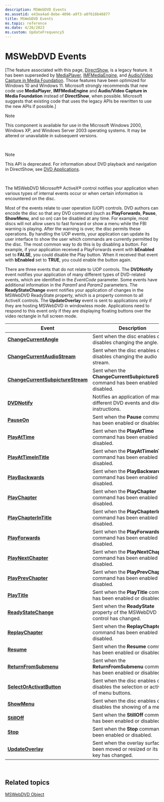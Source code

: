 ```yaml
---
description: MSWebDVD Events
ms.assetid: e43ea4ad-8ebe-4096-a9f3-a8f618b46877
title: MSWebDVD Events
ms.topic: reference
ms.date: 4/26/2023
ms.custom: UpdateFrequency5
---
```


# MSWebDVD Events

\[The feature associated with this page, [DirectShow](/windows/win32/directshow/directshow), is a legacy feature. It has been superseded by [MediaPlayer](/uwp/api/Windows.Media.Playback.MediaPlayer), [IMFMediaEngine](/windows/win32/api/mfmediaengine/nn-mfmediaengine-imfmediaengine), and [Audio/Video Capture in Media Foundation](/windows/win32/medfound/audio-video-capture-in-media-foundation). Those features have been optimized for Windows 10 and Windows 11. Microsoft strongly recommends that new code use **MediaPlayer**, **IMFMediaEngine** and **Audio/Video Capture in Media Foundation** instead of **DirectShow**, when possible. Microsoft suggests that existing code that uses the legacy APIs be rewritten to use the new APIs if possible.\]

> [!Note]  
> This component is available for use in the Microsoft Windows 2000, Windows XP, and Windows Server 2003 operating systems. It may be altered or unavailable in subsequent versions.

 

> [!Note]  
> This API is deprecated. For information about DVD playback and navigation in DirectShow, see [DVD Applications](dvd-applications.md).

 

The MSWebDVD Microsoft® ActiveX® control notifies your application when various types of internal events occur or when certain information is encountered on the disc.

Most of the events relate to user operation (UOP) controls. DVD authors can encode the disc so that any DVD command (such as **PlayForwards**, **Pause**, **ShowMenu**, and so on) can be disabled at any time. For example, most discs will not allow users to fast forward or show a menu while the FBI warning is playing. After the warning is over, the disc permits these operations. By handling the UOP events, your application can update its user interface to show the user which commands are currently permitted by the disc. The most common way to do this is by disabling a button. For example, if your application received a PlayForwards event with **bEnabled** set to **FALSE**, you could disable the Play button. When it received that event with **bEnabled** set to **TRUE**, you could enable the button again.

There are three events that do not relate to UOP controls. The **DVDNotify** event notifies your application of many different types of DVD-related events, which are identified in the *EventCode* parameter. Some events have additional information in the *Param1* and *Param2* parameters. The **ReadyStateChange** event notifies your application of changes in the MSWebDVD ReadyState property, which is a property common to all ActiveX controls. The **UpdateOverlay** event is sent to applications only if they are hosting MSWebDVD in windowless mode. Applications need to respond to this event only if they are displaying floating buttons over the video rectangle in full screen mode.



| Event                                                                  | Description                                                                           |
|------------------------------------------------------------------------|---------------------------------------------------------------------------------------|
| [**ChangeCurrentAngle**](changecurrentangle.md)                       | Sent when the disc enables or disables changing the angle.                            |
| [**ChangeCurrentAudioStream**](changecurrentaudiostream.md)           | Sent when the disc enables or disables changing the audio stream.                     |
| [**ChangeCurrentSubpictureStream**](changecurrentsubpicturestream.md) | Sent when the **ChangeCurrentSubpictureStream** command has been enabled or disabled. |
| [**DVDNotify**](dvdnotify.md)                                         | Notifies an application of many different DVD events and disc instructions.           |
| [**PauseOn**](pauseon.md)                                             | Sent when the **Pause** command has been enabled or disabled.                         |
| [**PlayAtTime**](playattime.md)                                       | Sent when the **PlayAtTime** command has been enabled or disabled.                    |
| [**PlayAtTimeInTitle**](playattimeintitle.md)                         | Sent when the **PlayAtTimeInTitle** command has been enabled or disabled.             |
| [**PlayBackwards**](playbackwards.md)                                 | Sent when the **PlayBackwards** command has been enabled or disabled.                 |
| [**PlayChapter**](playchapter.md)                                     | Sent when the **PlayChapter** command has been enabled or disabled.                   |
| [**PlayChapterInTitle**](playchapterintitle.md)                       | Sent when the **PlayChapterInTitle** command has been enabled or disabled.            |
| [**PlayForwards**](playforwards.md)                                   | Sent when the **PlayForwards** command has been enabled or disabled.                  |
| [**PlayNextChapter**](playnextchapter.md)                             | Sent when the **PlayNextChapter** command has been enabled or disabled.               |
| [**PlayPrevChapter**](playprevchapter.md)                             | Sent when the **PlayPrevChapter** command has been enabled or disabled.               |
| [**PlayTitle**](playtitle.md)                                         | Sent when the **PlayTitle** command has been enabled or disabled.                     |
| [**ReadyStateChange**](readystatechange.md)                           | Sent when the **ReadyState** property of the MSWebDVD control has changed.            |
| [**ReplayChapter**](replaychapter.md)                                 | Sent when the **ReplayChapter** command has been enabled or disabled.                 |
| [**Resume**](resume.md)                                               | Sent when the **Resume** command has been enabled or disabled.                        |
| [**ReturnFromSubmenu**](returnfromsubmenu.md)                         | Sent when the **ReturnFromSubmenu** command has been enabled or disabled.             |
| [**SelectOrActivatButton**](selectoractivatbutton.md)                 | Sent when the disc enables or disables the selection or activation of menu buttons.   |
| [**ShowMenu**](showmenu.md)                                           | Sent when the disc enables or disables the showing of a menu.                         |
| [**StillOff**](stilloff.md)                                           | Sent when the **StillOff** command has been enabled or disabled.                      |
| [**Stop**](stop.md)                                                   | Sent when the **Stop** command has been enabled or disabled.                          |
| [**UpdateOverlay**](updateoverlay.md)                                 | Sent when the overlay surface has been moved or resized or its color key has changed. |



 

## Related topics

<dl> <dt>

[MSWebDVD Object](mswebdvd-object.md)
</dt> </dl>

 

 



